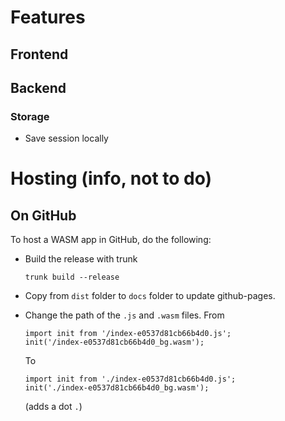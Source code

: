 # Features

## Frontend

## Backend

### Storage

- Save session locally



# Hosting (info, not to do)

## On GitHub

To host a WASM app in GitHub, do the following:

- Build the release with trunk

  ```shell
  trunk build --release
  ```

- Copy from `dist` folder to `docs` folder to update github-pages.

- Change the path of the `.js` and `.wasm` files.
  From

  ```
  import init from '/index-e0537d81cb66b4d0.js';
  init('/index-e0537d81cb66b4d0_bg.wasm');
  ```

  To 

  ```
  import init from './index-e0537d81cb66b4d0.js';
  init('./index-e0537d81cb66b4d0_bg.wasm');
  ```

  (adds a dot `.`)

